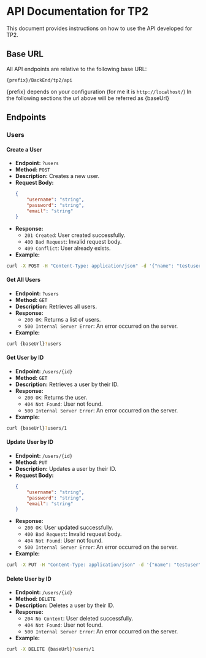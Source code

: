 # API Documentation for TP2

This document provides instructions on how to use the API developed for TP2.

## Base URL

All API endpoints are relative to the following base URL:

```
{prefix}/BackEnd/tp2/api
```

{prefix} depends on your configuration (for me it is `http://localhost/`)
In the following sections the url above will be referred as {baseUrl}

## Endpoints

### Users

#### Create a User

-   **Endpoint:** `?users`
-   **Method:** `POST`
-   **Description:** Creates a new user.
-   **Request Body:**
    ```json
    {
        "username": "string",
        "password": "string",
        "email": "string"
    }
    ```
-   **Response:**
    -   `201 Created`: User created successfully.
    -   `400 Bad Request`: Invalid request body.
    -   `409 Conflict`: User already exists.
- **Example:**
```bash
curl -X POST -H "Content-Type: application/json" -d '{"name": "testuser", "email": "test@example.com"}' {baseUrl}?users
```

#### Get All Users

-   **Endpoint:** `?users`
-   **Method:** `GET`
-   **Description:** Retrieves all users.
-   **Response:**
    -   `200 OK`: Returns a list of users.
    -   `500 Internal Server Error`: An error occurred on the server.
- **Example:**
```bash
curl {baseUrl}?users
```

#### Get User by ID

-   **Endpoint:** `/users/{id}`
-   **Method:** `GET`
-   **Description:** Retrieves a user by their ID.
-   **Response:**
    -   `200 OK`: Returns the user.
    -   `404 Not Found`: User not found.
    -   `500 Internal Server Error`: An error occurred on the server.
- **Example:**
```bash
curl {baseUrl}?users/1
```

#### Update User by ID

-   **Endpoint:** `/users/{id}`
-   **Method:** `PUT`
-   **Description:** Updates a user by their ID.
-   **Request Body:**
    ```json
    {
        "username": "string",
        "password": "string",
        "email": "string"
    }
    ```
-   **Response:**
    -   `200 OK`: User updated successfully.
    -   `400 Bad Request`: Invalid request body.
    -   `404 Not Found`: User not found.
    -   `500 Internal Server Error`: An error occurred on the server.
- **Example:**
```bash
curl -X PUT -H "Content-Type: application/json" -d '{"name": "testuser", "email": "test@example.com"}' {baseUrl}?users/1
```

#### Delete User by ID

-   **Endpoint:** `/users/{id}`
-   **Method:** `DELETE`
-   **Description:** Deletes a user by their ID.
-   **Response:**
    -   `204 No Content`: User deleted successfully.
    -   `404 Not Found`: User not found.
    -   `500 Internal Server Error`: An error occurred on the server.
- **Example:**
```bash
curl -X DELETE {baseUrl}?users/1